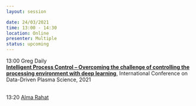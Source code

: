 ```yaml
---
layout: session

date: 24/03/2021
time: 13:00 - 14:30
location: Online
presenter: Multiple
status: upcoming
---
```

13:00 Greg Daily<br/>
**[Intelligent Process Control – Overcoming the challenge of controlling the processing environment with deep learning](
papers/0057-intelligent-process-control-gregory-daly)**,
International Conference on Data-Driven Plasma Science,
2021<br/><br/>

13:20 <a href="https://www.swansea.ac.uk/staff/science/compsci/rahat-a-a-m/">Alma Rahat</a><br/>
